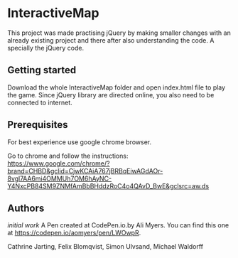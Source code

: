 # InteractiveMap

This project was made practising jQuery by making smaller changes with an already existing project and there after also understanding the code. A specially the jQuery code.

## Getting started

Download the whole InteractiveMap folder and open index.html file to play the game. Since jQuery library are directed online, you also need to be connected to internet.

## Prerequisites

For best experience use google chrome browser. 

Go to chrome and follow the instructions: https://www.google.com/chrome/?brand=CHBD&gclid=CjwKCAiA767jBRBqEiwAGdAOr-8vgl7AA6mi4OMMUh7OM6hAyNC-Y4NxcPB84SM9ZNMfAmBbBHddzRoC4o4QAvD_BwE&gclsrc=aw.ds

## Authors

*initial work* A Pen created at CodePen.io.by Ali Myers. You can find this one at https://codepen.io/aomyers/pen/LWOwpR.

Cathrine Jarting, Felix Blomqvist, Simon Ulvsand, Michael Waldorff
 
